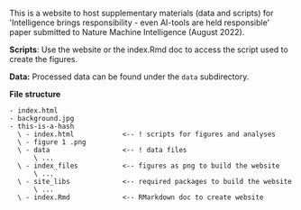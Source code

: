 

This is a website to host supplementary materials (data and scripts) for 'Intelligence brings responsibility - even AI-tools are held responsible' paper submitted to Nature Machine Intelligence (August 2022).


**Scripts**:
Use the website or the index.Rmd doc to access the script used to create the figures. 

**Data:**
Processed data can be found under the `data` subdirectory. 

**File structure**

```
- index.html
- background.jpg
- this-is-a-hash                     
  \ - index.html            <-- ! scripts for figures and analyses
  \ - figure 1 .png   
  \ - data                  <-- ! data files
      \ ... 
  \ - index_files           <-- figures as png to build the website
      \ ...
  \ - site_libs             <-- required packages to build the website
      \ ...
  \ - index.Rmd             <-- RMarkdown doc to create website
```

